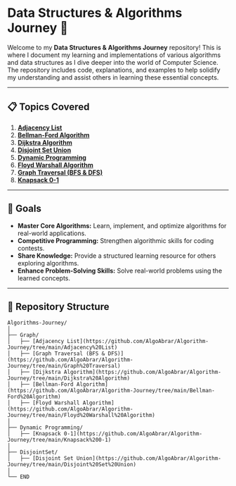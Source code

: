 # Data Structures & Algorithms Journey 🚀

Welcome to my **Data Structures & Algorithms Journey** repository! This is where I document my learning and implementations of various algorithms and data structures as I dive deeper into the world of Computer Science. The repository includes code, explanations, and examples to help solidify my understanding and assist others in learning these essential concepts.

---

## 📋 Topics Covered
01. **[Adjacency List](https://github.com/AlgoAbrar/Algorithm-Journey/tree/main/Adjacency%20List)**  
02. **[Bellman-Ford Algorithm](https://github.com/AlgoAbrar/Algorithm-Journey/tree/main/Bellman-Ford%20Algorithm)**  
03. **[Dijkstra Algorithm](https://github.com/AlgoAbrar/Algorithm-Journey/tree/main/Dijkstra%20Algorithm)**  
04. **[Disjoint Set Union](https://github.com/AlgoAbrar/Algorithm-Journey/tree/main/Disjoint%20Set%20Union)**  
05. **[Dynamic Programming](https://github.com/AlgoAbrar/Algorithm-Journey/tree/main/Dynamic%20Programming)**  
06. **[Floyd Warshall Algorithm](https://github.com/AlgoAbrar/Algorithm-Journey/tree/main/Floyd%20Warshall%20Algorithm)**  
07. **[Graph Traversal (BFS & DFS)](https://github.com/AlgoAbrar/Algorithm-Journey/tree/main/Graph%20Traversal)**  
08. **[Knapsack 0-1](https://github.com/AlgoAbrar/Algorithm-Journey/tree/main/Knapsack%200-1)**  

---

## 🌟 Goals
- **Master Core Algorithms:** Learn, implement, and optimize algorithms for real-world applications.  
- **Competitive Programming:** Strengthen algorithmic skills for coding contests.  
- **Share Knowledge:** Provide a structured learning resource for others exploring algorithms.  
- **Enhance Problem-Solving Skills:** Solve real-world problems using the learned concepts.  

---

## 📂 Repository Structure
```plaintext
Algorithms-Journey/
│
├── Graph/
│   ├── [Adjacency List](https://github.com/AlgoAbrar/Algorithm-Journey/tree/main/Adjacency%20List)
│   ├── [Graph Traversal (BFS & DFS)](https://github.com/AlgoAbrar/Algorithm-Journey/tree/main/Graph%20Traversal)
│   ├── [Dijkstra Algorithm](https://github.com/AlgoAbrar/Algorithm-Journey/tree/main/Dijkstra%20Algorithm)
│   ├── [Bellman-Ford Algorithm](https://github.com/AlgoAbrar/Algorithm-Journey/tree/main/Bellman-Ford%20Algorithm)
│   ├── [Floyd Warshall Algorithm](https://github.com/AlgoAbrar/Algorithm-Journey/tree/main/Floyd%20Warshall%20Algorithm)
│
├── Dynamic Programming/
│   ├── [Knapsack 0-1](https://github.com/AlgoAbrar/Algorithm-Journey/tree/main/Knapsack%200-1)
│
├── DisjointSet/
│   ├── [Disjoint Set Union](https://github.com/AlgoAbrar/Algorithm-Journey/tree/main/Disjoint%20Set%20Union)
│
└── END
